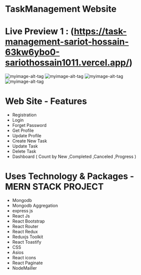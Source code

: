 #     TaskManagement Website 

# Live Preview 1 :  (https://task-management-sariot-hossain-63kw6ybo0-sariothossain1011.vercel.app/)

![myimage-alt-tag](https://i.postimg.cc/d14tyNT0/dashboard.png)
![myimage-alt-tag](https://i.postimg.cc/NF8M0G7W/profile.png)
![myimage-alt-tag](https://i.postimg.cc/Pr2XVR6z/createtask.png)
![myimage-alt-tag](https://i.postimg.cc/8PPDvb1F/newtask.png)
# Web Site - Features
- Registration
- Login 
- Forget Password
- Get Profile
- Update Profile 
- Create New Task
- Update Task
- Delete Task
- Dashboard ( Count by New ,Completed ,Canceled ,Progress )

# Uses Technology & Packages - MERN STACK PROJECT
- Mongodb
- Mongodb Aggregation
- express js
- React Js
- React Bootstrap 
- React Router 
- React Redux
- Reduxjs Toolkit
- React Toastify
- CSS 
- Asios
- React icons 
- React Paginate
- NodeMailler
